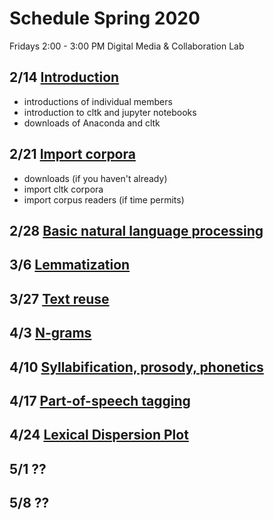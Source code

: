 # Schedule Spring 2020

Fridays 2:00 - 3:00 PM
Digital Media & Collaboration Lab

## 2/14 [Introduction](/resources/feb14.md)

- introductions of individual members
- introduction to cltk and jupyter notebooks
- downloads of Anaconda and cltk

## 2/21 [Import corpora](/resources/feb21.md)

- downloads (if you haven't already)
- import cltk corpora
- import corpus readers (if time permits)

## 2/28 [Basic natural language processing](https://github.com/cltk/tutorials/blob/master/3%20Basic%20NLP.ipynb)

## 3/6 [Lemmatization](https://github.com/cltk/tutorials/blob/master/4%20Lemmatization.ipynb)

## 3/27 [Text reuse](https://github.com/cltk/tutorials/blob/master/5%20Text%20reuse.ipynb)

## 4/3 [N-grams](https://github.com/cltk/tutorials/blob/master/6%20N-grams.ipynb)

## 4/10 [Syllabification, prosody, phonetics](https://github.com/cltk/tutorials/blob/master/7%20Syllabification%2C%20prosody%2C%20phonetics.ipynb)

## 4/17 [Part-of-speech tagging](https://github.com/cltk/tutorials/blob/master/8%20Part-of-speech%20tagging.ipynb)

## 4/24 [Lexical Dispersion Plot](https://github.com/cltk/tutorials/blob/master/9%20Lexical%20Dispersion%20Plot.ipynb)

## 5/1 ??

## 5/8 ??
